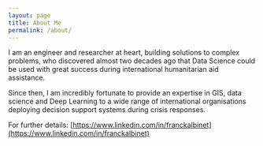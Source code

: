 ```yaml
---
layout: page
title: About Me
permalink: /about/
---
```


I am an engineer and researcher at heart, building solutions to complex problems, who discovered almost two decades ago that Data Science could be used with great success during international humanitarian aid assistance. 

Since then, I am incredibly fortunate to provide an expertise in GIS, data science and Deep Learning to a wide range of international organisations deploying decision support systems during crisis responses.

For further details: [https://www.linkedin.com/in/franckalbinet](https://www.linkedin.com/in/franckalbinet)
